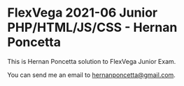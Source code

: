 # FlexVega 2021-06 Junior PHP/HTML/JS/CSS - Hernan Poncetta #

This is Hernan Poncetta solution to FlexVega Junior Exam.

You can send me an email to hernanponcetta@gmail.com.
